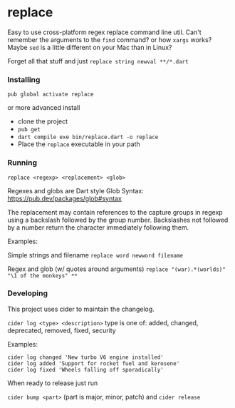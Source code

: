 # replace
Easy to use cross-platform regex replace command line util.
Can't remember the arguments to the `find` command? or how `xargs` works?
Maybe `sed` is a little different on your Mac than in Linux?

Forget all that stuff and just `replace string newval **/*.dart`

### Installing
`pub global activate replace`

or more advanced install
- clone the project
- `pub get`
- `dart compile exe bin/replace.dart -o replace`
- Place the `replace` executable in your path

### Running
`replace <regexp> <replacement> <glob>`

Regexes and globs are Dart style
Glob Syntax: https://pub.dev/packages/glob#syntax

The replacement may contain references to the capture groups in regexp using a backslash followed by the group number. Backslashes not followed by a number return the character immediately following them.

Examples:

Simple strings and filename
`replace word newword filename`

Regex and glob (w/ quotes around arguments)
`replace "(war).*(worlds)" "\1 of the monkeys" **`

### Developing
This project uses cider to maintain the changelog. 

`cider log <type> <description>`
type is one of: added, changed, deprecated, removed, fixed, security

Examples:
```
cider log changed 'New turbo V6 engine installed'
cider log added 'Support for rocket fuel and kerosene'
cider log fixed 'Wheels falling off sporadically'
```

When ready to release just run

`cider bump <part>` (part is major, minor, patch)
and
`cider release`
